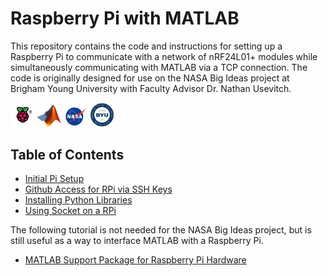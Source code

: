 # Raspberry Pi with MATLAB
 
This repository contains the code and instructions for setting up a Raspberry Pi to communicate with a network of nRF24L01+ modules while simultaneously communicating with MATLAB via a TCP connection. The code is originally designed for use on the NASA Big Ideas project at Brigham Young University with Faculty Advisor Dr. Nathan Usevitch.

 <img src="media/RPi-Symbol.png" alt="Raspberry Pi Logo" width="38.5"> <img src="media/Matlab_Logo.png" alt="Matlab logo" width="38.5"> <img src="media/NASA_logo.png" alt="NASA Logo" width="38.5"> <img src="media/Brigham_Young_University_medallion.png" alt="Matlab logo" width="38.5"> 

## Table of Contents
- [Initial Pi Setup](/Code_for_RPi/RPi_Setup.md)
- [Github Access for RPi via SSH Keys](/Code_for_RPi/ssh_keys.md)
- [Installing Python Libraries](/Code_for_RPi/python_lib_installations.md)
- [Using Socket on a RPi](/Code_for_RPi/tcp_tutorial.md)

The following tutorial is not needed for the NASA Big Ideas project, but is still useful as a way to interface MATLAB with a Raspberry Pi.
- [MATLAB Support Package for Raspberry Pi Hardware](/Code_for_RPi/MATLAB_RPi_Toolbox.md)